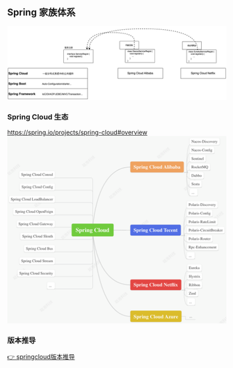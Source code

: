 ## Spring 家族体系

![](./docs/img/spring-family.png)

### Spring Cloud 生态  
<https://spring.io/projects/spring-cloud#overview>  
 ![](./docs/img/spring-cloud.png)

### 版本推导
[👉 springcloud版本推导](./docs/springcloud版本推导.md)


